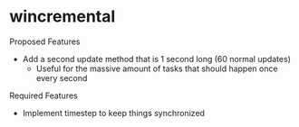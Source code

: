 # wincremental

Proposed Features
- Add a second update method that is 1 second long (60 normal updates)
  - Useful for the massive amount of tasks that should happen once every second

Required Features
- Implement timestep to keep things synchronized